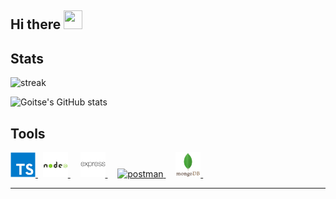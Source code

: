 ## Hi there <img src="https://raw.githubusercontent.com/MartinHeinz/MartinHeinz/master/wave.gif" width="30px" height="30px">


## Stats

![streak](https://github-readme-streak-stats.herokuapp.com/?user=goitse-hub)

![Goitse's GitHub stats](https://github-readme-stats.vercel.app/api?username=goitse-hub&hide=contribs,issues)

<!-- [![Stats](https://github-readme-stats.vercel.app/api/goitse-hub?username=goitse-hub)](https://github.com/goitse-hub/github-readme-stats)
 -->
<!--
## Languages
[![Top Langs](https://github-readme-stats.vercel.app/api/top-langs/?username=goitse-hub)](https://github.com/anuraghazra/github-readme-stats)
 -->
<!--
**Goitse-Hub/Goitse-Hub** is a ✨ _special_ ✨ repository because its `README.md` (this file) appears on your GitHub profile.

Here are some ideas to get you started:

- 🔭 I’m currently working on ...
- 🌱 I’m currently learning ...
- 👯 I’m looking to collaborate on ...
- 🤔 I’m looking for help with ...
- 💬 Ask me about ...
- 📫 How to reach me: ...
- 😄 Pronouns: ...
- ⚡ Fun fact: ...

-->

## Tools 

<p align="left">
<!--  <a href="https://reactnative.dev/" target="_blank" rel="noreferrer"> <img src="https://reactnative.dev/img/header_logo.svg" alt="react" width="40" height="40"/> </a> &nbsp; &nbsp; -->
<a href="https://www.typescriptlang.org/" target="_blank" rel="noreferrer"> <img src="https://raw.githubusercontent.com/devicons/devicon/master/icons/typescript/typescript-original.svg" alt="typescript" width="40" height="40"/> </a> &nbsp;
<!-- <a href="https://nextjs.org/" target="_blank" rel="noreferrer"> <img src="https://cdn.worldvectorlogo.com/logos/nextjs-2.svg" alt="nextjs" width="40" height="40"/> </a> &nbsp; &nbsp; -->
<a href="https://nodejs.org" target="_blank" rel="noreferrer"> <img src="https://raw.githubusercontent.com/devicons/devicon/master/icons/nodejs/nodejs-original-wordmark.svg" alt="nodejs" width="40" height="40"/> </a> &nbsp; &nbsp;
<a href="https://expressjs.com" target="_blank" rel="noreferrer"> <img src="https://raw.githubusercontent.com/devicons/devicon/master/icons/express/express-original-wordmark.svg" alt="express" width="40" height="40"/> </a> &nbsp; &nbsp;    
<a href="https://postman.com" target="_blank" rel="noreferrer"> <img src="https://www.vectorlogo.zone/logos/getpostman/getpostman-icon.svg" alt="postman" width="40" height="40"/> </a> &nbsp; &nbsp;    
<a href="https://www.mongodb.com/" target="_blank" rel="noreferrer"> <img src="https://raw.githubusercontent.com/devicons/devicon/master/icons/mongodb/mongodb-original-wordmark.svg" alt="mongodb" width="40" height="40"/> </a> &nbsp; &nbsp;
<!-- <a href="https://d3js.org/" target="_blank" rel="noreferrer"> <img src="https://raw.githubusercontent.com/devicons/devicon/master/icons/d3js/d3js-original.svg" alt="d3js" width="40" height="40"/> </a> &nbsp; &nbsp;       -->
<!-- <a href="https://git-scm.com/" target="_blank" rel="noreferrer"> <img src="https://www.vectorlogo.zone/logos/git-scm/git-scm-icon.svg" alt="git" width="40" height="40"/> </a> &nbsp; &nbsp;    -->
</p>


<hr>


